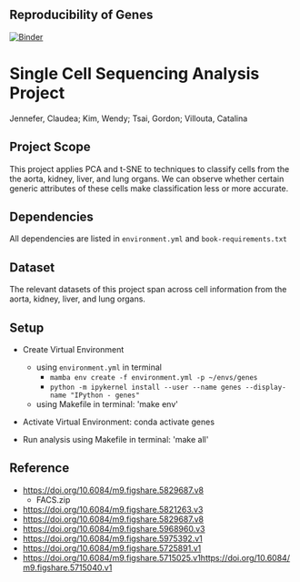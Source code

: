 ## Reproducibility of Genes


[![Binder](https://mybinder.org/badge_logo.svg)](https://mybinder.org/v2/gh/UCB-stat-159-s22/hw07-Group14.git/HEAD)



# Single Cell Sequencing Analysis Project

Jennefer, Claudea; Kim, Wendy; Tsai, Gordon; Villouta, Catalina

## Project Scope
This project applies PCA and t-SNE to techniques to classify cells from the the aorta, kidney, liver, and lung organs. We can observe whether certain generic attributes of these cells make classification less or more accurate. 


## Dependencies
All dependencies are listed in `environment.yml` and `book-requirements.txt`

## Dataset
The relevant datasets of this project span across cell information from the aorta, kidney, liver, and lung organs.

## Setup
- Create Virtual Environment
	- using `environment.yml` in terminal
		- `mamba env create -f environment.yml -p ~/envs/genes`
		- `python -m ipykernel install --user --name genes --display-name "IPython - genes"`
	- using Makefile in terminal: 'make env'
	
- Activate Virtual Environment:
	conda activate genes
	
- Run analysis using Makefile in terminal: 'make all' 


## Reference
- https://doi.org/10.6084/m9.figshare.5829687.v8
	- FACS.zip
- https://doi.org/10.6084/m9.figshare.5821263.v3
- https://doi.org/10.6084/m9.figshare.5829687.v8
- https://doi.org/10.6084/m9.figshare.5968960.v3
- https://doi.org/10.6084/m9.figshare.5975392.v1
- https://doi.org/10.6084/m9.figshare.5725891.v1
- https://doi.org/10.6084/m9.figshare.5715025.v1https://doi.org/10.6084/m9.figshare.5715040.v1 
